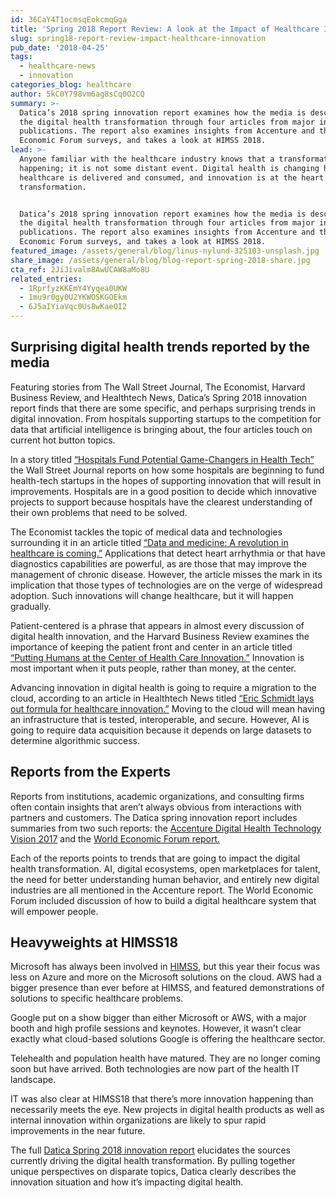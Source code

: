 ```yaml
---
id: 36CaY4T1ocmsqEokcmqGga
title: 'Spring 2018 Report Review: A look at the Impact of Healthcare Innovation'
slug: spring18-report-review-impact-healthcare-innovation
pub_date: '2018-04-25'
tags:
  - healthcare-news
  - innovation
categories_blog: healthcare
author: 5kC0Y798vm6ag8sCq0O2CQ
summary: >-
  Datica’s 2018 spring innovation report examines how the media is describing
  the digital health transformation through four articles from major industry
  publications. The report also examines insights from Accenture and the World
  Economic Forum surveys, and takes a look at HIMSS 2018. 
lead: >-
  Anyone familiar with the healthcare industry knows that a transformation is
  happening; it is not some distant event. Digital health is changing how
  healthcare is delivered and consumed, and innovation is at the heart of the
  transformation. 


  Datica’s 2018 spring innovation report examines how the media is describing
  the digital health transformation through four articles from major industry
  publications. The report also examines insights from Accenture and the World
  Economic Forum surveys, and takes a look at HIMSS 2018. 
featured_image: /assets/general/blog/linus-nylund-325103-unsplash.jpg
share_image: /assets/general/blog/blog-report-spring-2018-share.jpg
cta_ref: 2JiJivalm8AwUCAW8aMo8U
related_entries:
  - 1RprfyzKKEmY4Yyqea0UKW
  - 1mu9r0gy0U2YKWOSKGOEkm
  - 6J5aIYiaVqc0Us8wKaeQI2
---
```

## Surprising digital health trends reported by the media

Featuring stories from The Wall Street Journal, The Economist, Harvard Business Review, and Healthtech News, Datica’s Spring 2018 innovation report finds that there are some specific, and perhaps surprising trends in digital innovation. From hospitals supporting startups to the competition for data that artificial intelligence is bringing about, the four articles touch on current hot button topics. 

In a story titled [“Hospitals Fund Potential Game-Changers in Health Tech”](https://www.wsj.com/articles/hospitals-vie-to-fund-a-health-tech-breakthrough-1520430189) the Wall Street Journal reports on how some hospitals are beginning to fund health-tech startups in the hopes of supporting innovation that will result in improvements. Hospitals are in a good position to decide which innovative projects to support because hospitals have the clearest understanding of their own problems that need to be solved. 

The Economist tackles the topic of medical data and technologies surrounding it in an article titled [“Data and medicine: A revolution in healthcare is coming.”](https://www.economist.com/news/leaders/21736138-welcome-doctor-you-revolution-health-care-coming) Applications that detect heart arrhythmia or that have diagnostics capabilities are powerful, as are those that may improve the management of chronic disease. However, the article misses the mark in its implication that those types of technologies are on the verge of widespread adoption. Such innovations will change healthcare, but it will happen gradually. 

Patient-centered is a phrase that appears in almost every discussion of digital health innovation, and the Harvard Business Review examines the importance of keeping the patient front and center in an article titled [“Putting Humans at the Center of Health Care Innovation.”](https://hbr.org/2018/03/putting-humans-at-the-center-of-health-care-innovation) Innovation is most important when it puts people, rather than money, at the center. 

Advancing innovation in digital health is going to require a migration to the cloud, according to an article in Healthtech News titled [“Eric Schmidt lays out formula for healthcare innovation.”](http://www.healthcareitnews.com/news/eric-schmidt-lays-out-formula-healthcare-innovation) Moving to the cloud will mean having an infrastructure that is tested, interoperable, and secure. However, AI is going to require data acquisition because it depends on large datasets to determine algorithmic success. 

## Reports from the Experts

Reports from institutions, academic organizations, and consulting firms often contain insights that aren’t always obvious from interactions with partners and customers. The Datica spring innovation report includes summaries from two such reports: the [Accenture Digital Health Technology Vision 2017](https://www.accenture.com/us-en/insight-digital-health-tech-vision-2017) and the [World Economic Forum report.](http://reports.weforum.org/digital-transformation/healthcare-building-a-digital-healthcare-system/) 

Each of the reports points to trends that are going to impact the digital health transformation. AI, digital ecosystems, open marketplaces for talent, the need for better understanding human behavior, and entirely new digital industries are all mentioned in the Accenture report. The World Economic Forum included discussion of how to build a digital healthcare system that will empower people. 

## Heavyweights at HIMSS18

Microsoft has always been involved in [HIMSS](https://datica.com/blog/himss18-recap-invasion-major-tech-providers/), but this year their focus was less on Azure and more on the Microsoft solutions on the cloud. AWS had a bigger presence than ever before at HIMSS, and featured demonstrations of solutions to specific healthcare problems. 

Google put on a show bigger than either Microsoft or AWS, with a major booth and high profile sessions and keynotes. However, it wasn’t clear exactly what cloud-based solutions Google is offering the healthcare sector. 

Telehealth and population health have matured. They are no longer coming soon but have arrived. Both technologies are now part of the health IT landscape. 

IT was also clear at HIMSS18 that there’s more innovation happening than necessarily meets the eye. New projects in digital health products as well as internal innovation within organizations are likely to spur rapid improvements in the near future. 

The full [Datica Spring 2018 innovation report](https://datica.com/innovation/report-q1-2018-digital-health-transformation/) elucidates the sources currently driving the digital health transformation. By pulling together unique perspectives on disparate topics, Datica clearly describes the innovation situation and how it’s impacting digital health. 					

  